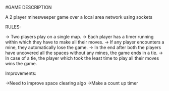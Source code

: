 #GAME DESCRIPTION

A 2 player minesweeper game over a local area network using sockets

RULES:

-> Two players play on a single map.
-> Each player has a timer running within which they have to make all their moves. 
-> If any player encounters a mine, they automatically lose the game.
-> In the end after both the players have uncovered all the spaces without any mines, the game ends in a tie.
-> In case of a tie, the player which took the least time to play all their moves wins the game.  


Improvements:

->Need to improve space clearing algo
->Make a count up timer